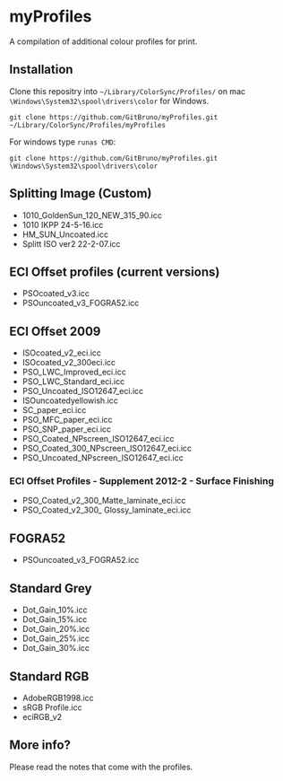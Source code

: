 myProfiles
==========

A compilation of additional colour profiles for print.

Installation
------------
Clone this repositry into `~/Library/ColorSync/Profiles/` on mac `\Windows\System32\spool\drivers\color` for Windows.

    git clone https://github.com/GitBruno/myProfiles.git ~/Library/ColorSync/Profiles/myProfiles

For windows type `runas CMD`:

    git clone https://github.com/GitBruno/myProfiles.git \Windows\System32\spool\drivers\color



Splitting Image (Custom)
------------------------
* 1010_GoldenSun_120_NEW_315_90.icc
* 1010 IKPP 24-5-16.icc
* HM_SUN_Uncoated.icc
* Splitt ISO ver2 22-2-07.icc

ECI Offset profiles (current versions)
--------------------------------------
* PSOcoated_v3.icc
* PSOuncoated_v3_FOGRA52.icc

ECI Offset 2009
---------------
* ISOcoated_v2_eci.icc
* ISOcoated_v2_300eci.icc
* PSO_LWC_Improved_eci.icc
* PSO_LWC_Standard_eci.icc
* PSO_Uncoated_ISO12647_eci.icc
* ISOuncoatedyellowish.icc
* SC_paper_eci.icc
* PSO_MFC_paper_eci.icc
* PSO_SNP_paper_eci.icc
* PSO_Coated_NPscreen_ISO12647_eci.icc
* PSO_Coated_300_NPscreen_ISO12647_eci.icc
* PSO_Uncoated_NPscreen_ISO12647_eci.icc

### ECI Offset Profiles - Supplement 2012-2 - Surface Finishing

* PSO_Coated_v2_300_Matte_laminate_eci.icc
* PSO_Coated_v2_300_ Glossy_laminate_eci.icc

FOGRA52
-------
* PSOuncoated_v3_FOGRA52.icc

Standard Grey
-------------
* Dot_Gain_10%.icc
* Dot_Gain_15%.icc
* Dot_Gain_20%.icc
* Dot_Gain_25%.icc
* Dot_Gain_30%.icc

Standard RGB
------------
* AdobeRGB1998.icc
* sRGB Profile.icc
* eciRGB_v2

More info?
---------
Please read the notes that come with the profiles.

